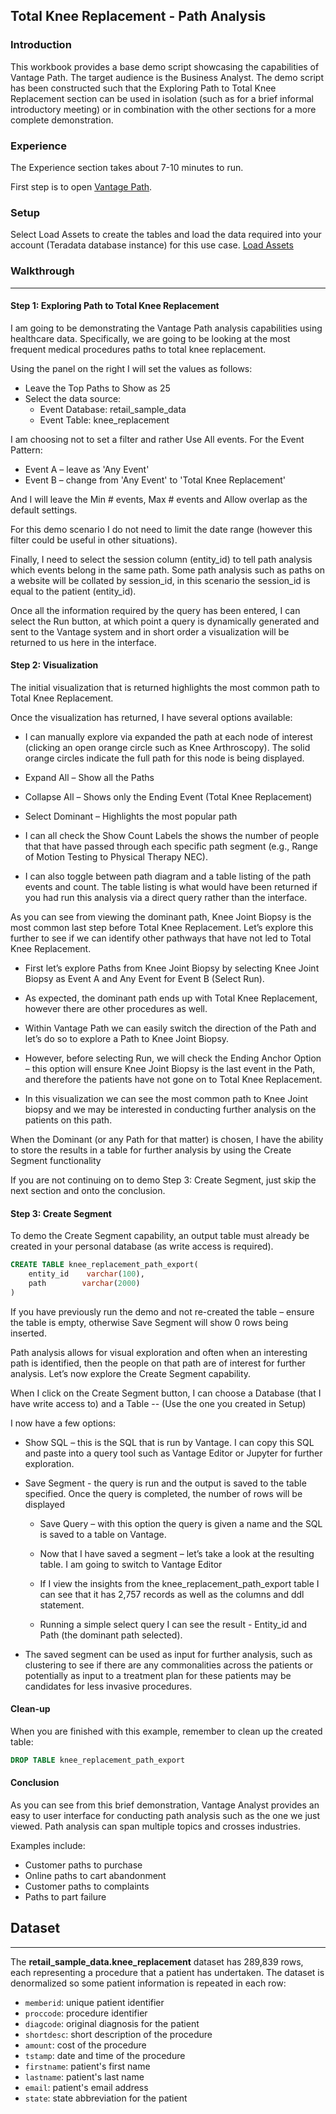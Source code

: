 ## Total Knee Replacement - Path Analysis


### Introduction

This workbook provides a base demo script showcasing the capabilities of Vantage Path. The target audience is the Business Analyst.
The demo script has been constructed such that the Exploring Path to Total Knee Replacement section can be used in isolation (such as for a brief informal introductory meeting) or in combination with the other sections for a more complete demonstration. 

### Experience

The Experience section takes about 7-10 minutes to run.

First step is to open <a href="/path-analyzer">Vantage Path</a>.

### Setup

Select Load Assets to create the tables and load the data required into your account (Teradata database instance) for this use case.
[Load Assets](#data={"id":"KneeReplacement"})


### Walkthrough
***

#### Step 1: Exploring Path to Total Knee Replacement

I am going to be demonstrating the Vantage Path analysis capabilities using healthcare data.  Specifically, we are going to be looking at the most frequent medical procedures paths to total knee replacement.

Using the panel on the right I will set the values as follows:
- Leave the Top Paths to Show as 25
- Select the data source: 
    - Event Database: retail_sample_data
    - Event Table: knee_replacement


I am choosing not to set a filter and rather Use All events.
For the Event Pattern:
- Event A – leave as 'Any Event'
- Event B – change from 'Any Event' to 'Total Knee Replacement'
    
And I will leave the Min # events, Max # events and Allow overlap as the default settings.

For this demo scenario I do not need to limit the date range (however this filter could be useful in other situations).

Finally, I need to select the session column (entity_id) to tell path analysis which events belong in the same path.  Some path analysis such as paths on a website will be collated by session_id, in this scenario the session_id is equal to the patient (entity_id).

Once all the information required by the query has been entered, I can select the Run button, at which point a query is dynamically generated and sent to the Vantage system and in short order a visualization will be returned to us here in the interface.

#### Step 2: Visualization

The initial visualization that is returned highlights the most common path to Total Knee Replacement.

Once the visualization has returned, I have several options available:
- I can manually explore via expanded the path at each node of interest (clicking an open orange circle such as Knee Arthroscopy).  The solid orange circles indicate the full path for this node is being displayed.
- Expand All – Show all the Paths
- Collapse All – Shows only the Ending Event (Total Knee Replacement)
- Select Dominant – Highlights the most popular path

- I can all check the Show Count Labels the shows the number of people that that have passed through each specific path segment (e.g., Range of Motion Testing to Physical Therapy NEC).

- I can also toggle between path diagram and a table listing of the path events and count.  The table listing is what would have been returned if you had run this analysis via a direct query rather than the interface.

As you can see from viewing the dominant path, Knee Joint Biopsy is the most common last step before Total Knee Replacement.   Let’s explore this further to see if we can identify other pathways that have not led to Total Knee Replacement.
- First let’s explore Paths from Knee Joint Biopsy by selecting Knee Joint Biopsy as Event A and Any Event for Event B (Select Run).
- As expected, the dominant path ends up with Total Knee Replacement, however there are other procedures as well.

- Within Vantage Path we can easily switch the direction of the Path and let’s do so to explore a Path to Knee Joint Biopsy.  
- However, before selecting Run, we will check the Ending Anchor Option – this option will ensure Knee Joint Biopsy is the last event in the Path, and therefore the patients have not gone on to Total Knee Replacement.
- In this visualization we can see the most common path to Knee Joint biopsy and we may be interested in conducting further analysis on the patients on this path.

When the Dominant (or any Path for that matter) is chosen, I have the ability to store the results in a table for further analysis by using the Create Segment functionality

If you are not continuing on to demo Step 3: Create Segment, just skip the next section and onto the conclusion.

#### Step 3: Create Segment

To demo the Create Segment capability, an output table must already be created in your personal database (as write access is required). 

```sql
CREATE TABLE knee_replacement_path_export(
    entity_id    varchar(100),
    path        varchar(2000)
)
```

If you have previously run the demo and not re-created the table – ensure the table is empty, otherwise Save Segment will show 0 rows being inserted.
    
Path analysis allows for visual exploration and often when an interesting path is identified, then the people on that path are of interest for further analysis.  Let’s now explore the Create Segment capability.

When I click on the Create Segment button, I can choose a Database (that I have write access to) and a Table  --  (Use the one you created in Setup)

I now have a few options:
- Show SQL – this is the SQL that is run by Vantage. I can copy this SQL and paste into a query tool such as Vantage Editor or Jupyter for further exploration.
- Save Segment -  the query is run and the output is saved to the table specified. Once the query is completed, the number of rows will be displayed

    - Save Query –  with this option the query is given a name and the SQL is saved to a table on Vantage.

    - Now that I have saved a segment – let’s take a look at the resulting table. I am going to switch to Vantage Editor
    - If I view the insights from the knee_replacement_path_export table I can see that it has 2,757 records as well as the columns and ddl statement.
    - Running a simple select query I can see the result - Entity_id and Path (the dominant path selected).

- The saved segment can be used as input for further analysis, such as clustering to see if there are any commonalities across the patients or potentially as input to a treatment plan for these patients may be candidates for less invasive procedures.


#### Clean-up

When you are finished with this example, remember to clean up the created table:


```sql
DROP TABLE knee_replacement_path_export
```

#### Conclusion

As you can see from this brief demonstration, Vantage Analyst provides an easy to user interface for conducting path analysis such as the one we just viewed. Path analysis can span multiple topics and crosses industries. 

Examples include:
- Customer paths to purchase
- Online paths to cart abandonment
- Customer paths to complaints
- Paths to part failure

## Dataset
***

The <b>retail_sample_data.knee_replacement</b> dataset has 289,839 rows, each representing a procedure that a patient has undertaken. The dataset is denormalized so some patient information is repeated in each row:

- `memberid`: unique patient identifier
- `proccode`: procedure identifier
- `diagcode`: original diagnosis for the patient
- `shortdesc`: short description of the procedure
- `amount`: cost of the procedure
- `tstamp`: date and time of the procedure
- `firstname`: patient's first name
- `lastname`: patient's last name
- `email`: patient's email address
- `state`: state abbreviation for the patient

